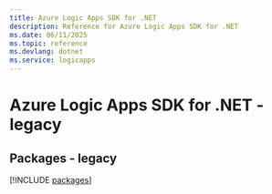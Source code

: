 ```yaml
---
title: Azure Logic Apps SDK for .NET
description: Reference for Azure Logic Apps SDK for .NET
ms.date: 06/11/2025
ms.topic: reference
ms.devlang: dotnet
ms.service: logicapps
---
```

# Azure Logic Apps SDK for .NET - legacy
## Packages - legacy
[!INCLUDE [packages](logic-apps-index.md)]